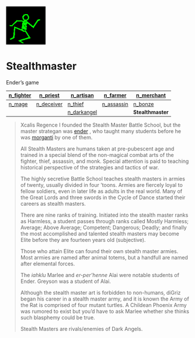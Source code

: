 ![dancer](assets/dancer.gif)

# Stealthmaster

 Ender’s game

|  [n_fighter](n_fighter.md)  |  [n_priest](n_priest.md)      |  [n_artisan](n_artisan.md)      |  [n_farmer](n_farmer.md)      |  [n_merchant](n_merchant.md)  | 
| --------------------------- | ----------------------------- | ------------------------------- | ----------------------------- | ----------------------------- | 
|  [n_mage](n_mage.md)        |  [n_deceiver](n_deceiver.md)  |  [n_thief](n_thief.md)          |  [n_assassin](n_assassin.md)  |  [n_bonze](n_bonze.md)        | 
|                             |                               |  [n_darkangel](n_darkangel.md)  |                               | **Stealthmaster**             | 
>
>   Xcalis Regence I founded the Stealth Master Battle School, but the master strategan was  [ender](ender.md) , who taught many students before he was  [morganti](morganti.md)  by one of them. 
>
>   All Stealth Masters are humans taken at pre-pubescent age and trained in a special blend of the non-magical combat arts of the fighter, thief, assassin, and monk. Special attention is paid to teaching historical perspective of the strategies and tactics of war. 
>
>   The highly secretive Battle School teaches stealth masters in armies of twenty, usually divided in four ’toons. Armies are fiercely loyal to fellow soldiers, even in later life as adults in the real world. Many of the Great Lords and three swords in the Cycle of Dance started their careers as stealth masters. 
>
>   There are nine ranks of training. Initiated into the stealth master ranks as Harmless, a student passes through ranks called Mostly Harmless; Average; Above Average; Competent; Dangerous; Deadly; and finally the most accomplished and talented stealth masters may become Elite before they are fourteen years old (subjective). 
>
>   Those who attain Elite can found their own stealth master armies. Most armies are named after animal totems, but a handfull are named after elemental forces. 
>
>   The *iahklu* Marlee and *er-per’henne* Alai were notable students of Ender. Greyson was a student of Alai. 
>
>   Although the stealth master art is forbidden to non-humans, diGriz began his career in a stealth master army, and it is known the Army of the Rat is comprised of four mutant turtles. A Childean Phoenix Army was rumored to exist but you’d have to ask Marlee whether she thinks such blasphemy could be true. 
>
>   Stealth Masters are rivals/enemies of Dark Angels. 

 